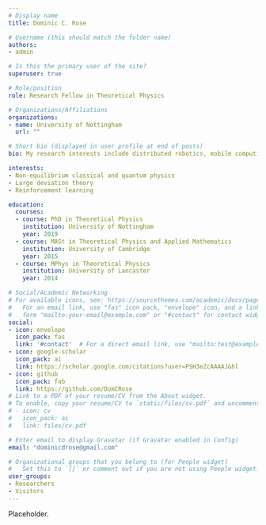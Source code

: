 ```yaml
---
# Display name
title: Dominic C. Rose

# Username (this should match the folder name)
authors:
- admin

# Is this the primary user of the site?
superuser: true

# Role/position
role: Research Fellow in Theoretical Physics

# Organizations/Affiliations
organizations:
- name: University of Nottingham
  url: ""

# Short bio (displayed in user profile at end of posts)
bio: My research interests include distributed robotics, mobile computing and programmable matter.

interests:
- Non-equilibrium classical and quantum physics
- Large deviation theory
- Reinforcement learning

education:
  courses:
  - course: PhD in Theoretical Physics
    institution: University of Nottingham
    year: 2019
  - course: MASt in Theoretical Physics and Applied Mathematics
    institution: University of Cambridge
    year: 2015
  - course: MPhys in Theoretical Physics
    institution: University of Lancaster
    year: 2014

# Social/Academic Networking
# For available icons, see: https://sourcethemes.com/academic/docs/page-builder/#icons
#   For an email link, use "fas" icon pack, "envelope" icon, and a link in the
#   form "mailto:your-email@example.com" or "#contact" for contact widget.
social:
- icon: envelope
  icon_pack: fas
  link: '#contact'  # For a direct email link, use "mailto:test@example.org".
- icon: google-scholar
  icon_pack: ai
  link: https://scholar.google.com/citations?user=PSH3eZcAAAAJ&hl
- icon: github
  icon_pack: fab
  link: https://github.com/DomCRose
# Link to a PDF of your resume/CV from the About widget.
# To enable, copy your resume/CV to `static/files/cv.pdf` and uncomment the lines below.
# - icon: cv
#   icon_pack: ai
#   link: files/cv.pdf

# Enter email to display Gravatar (if Gravatar enabled in Config)
email: "dominicdrose@gmail.com"

# Organizational groups that you belong to (for People widget)
#   Set this to `[]` or comment out if you are not using People widget.
user_groups:
- Researchers
- Visitors
---
```


Placeholder.
